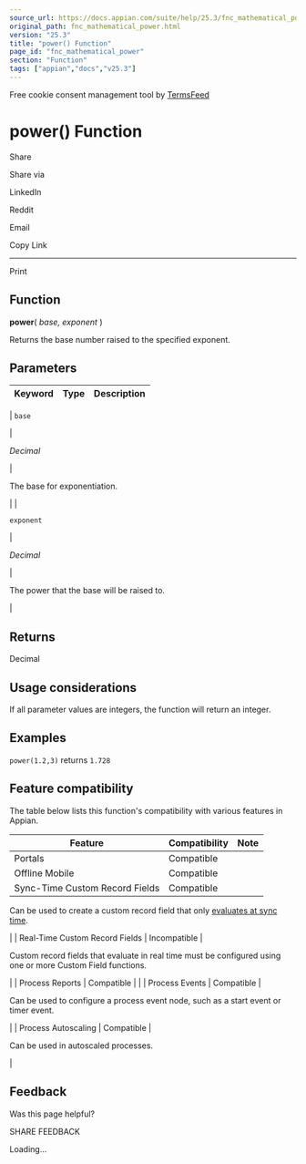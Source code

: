 ```yaml
---
source_url: https://docs.appian.com/suite/help/25.3/fnc_mathematical_power.html
original_path: fnc_mathematical_power.html
version: "25.3"
title: "power() Function"
page_id: "fnc_mathematical_power"
section: "Function"
tags: ["appian","docs","v25.3"]
---
```



Free cookie consent management tool by [TermsFeed](https://www.termsfeed.com/)

# power() Function

Share

Share via

LinkedIn

Reddit

Email

Copy Link

* * *

Print

## Function

**power**( _base, exponent_ )

Returns the base number raised to the specified exponent.

## Parameters

| Keyword | Type | Description |
| --- | --- | --- |
|
`base`

 |

_Decimal_

 |

The base for exponentiation.

 |
|

`exponent`

 |

_Decimal_

 |

The power that the base will be raised to.

 |

## Returns

Decimal

## Usage considerations

If all parameter values are integers, the function will return an integer.

## Examples

`power(1.2,3)` returns `1.728`

## Feature compatibility

The table below lists this function's compatibility with various features in Appian.

| Feature | Compatibility | Note |
| --- | --- | --- |
| Portals | Compatible |  |
| Offline Mobile | Compatible |  |
| Sync-Time Custom Record Fields | Compatible |
Can be used to create a custom record field that only [evaluates at sync time](custom-record-fields.html#prodlink-sync-time-evaluations).

 |
| Real-Time Custom Record Fields | Incompatible |

Custom record fields that evaluate in real time must be configured using one or more Custom Field functions.

 |
| Process Reports | Compatible |  |
| Process Events | Compatible |

Can be used to configure a process event node, such as a start event or timer event.

 |
| Process Autoscaling | Compatible |

Can be used in autoscaled processes.

 |

## Feedback

Was this page helpful?

SHARE FEEDBACK

Loading...